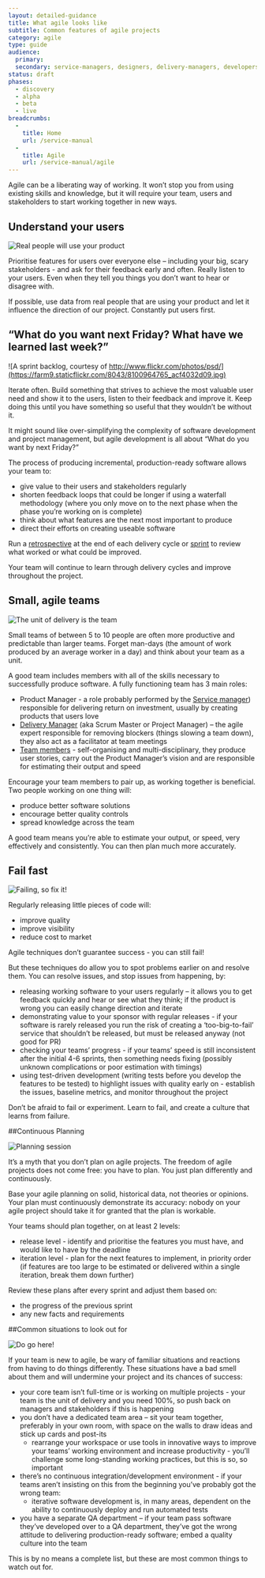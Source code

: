 ```yaml
---
layout: detailed-guidance
title: What agile looks like
subtitle: Common features of agile projects
category: agile
type: guide
audience:
  primary: 
  secondary: service-managers, designers, delivery-managers, developers, tech-archs
status: draft
phases:
  - discovery
  - alpha
  - beta
  - live
breadcrumbs:
  -
    title: Home
    url: /service-manual
  -
    title: Agile
    url: /service-manual/agile
---
```


Agile can be a liberating way of working. It won’t stop you from using existing skills and knowledge, but it will require your team, users and stakeholders to start working together in new ways. 

## Understand your users 


![Real people will use your product](https://farm8.staticflickr.com/7177/6987029385_410a1c8d26.jpg)

Prioritise features for users over everyone else – including your big, scary stakeholders - and ask for their feedback early and often. Really listen to your users. Even when they tell you things you don’t want to hear or disagree with.

If possible, use data from real people that are using your product and let it influence the direction of our project. Constantly put users first.

## “What do you want next Friday? What have we learned last week?”

![A sprint backlog, courtesy of http://www.flickr.com/photos/psd/](https://farm9.staticflickr.com/8043/8100964765_acf4032d09.jpg)

Iterate often. Build something that strives to achieve the most valuable user need and show it to the users, listen to their feedback and improve it. Keep doing this until you have something so useful that they wouldn’t be without it.

It might sound like over-simplifying the complexity of software development and project management, but agile development is all about “What do you want by next Friday?”

The process of producing incremental, production-ready software allows your team to:
* give value to their users and stakeholders regularly
* shorten feedback loops that could be longer if using a waterfall methodology (where you only move on to the next phase when the phase you’re working on is complete)  
* think about what features are the next most important to produce
* direct their efforts on creating useable software

Run a [retrospective](/service-manual/agile/running-retrospectives.html) at the end of each delivery cycle or [sprint](/service-manual/agile/features-of-agile.html) to review what worked or what could be improved.

Your team will continue to learn through delivery cycles and improve throughout the project.

## Small, agile teams

![The unit of delivery is the team](https://farm9.staticflickr.com/8374/8451589322_e9f612cf5b.jpg)

Small teams of between 5 to 10 people are often more productive and predictable than larger teams. Forget man-days (the amount of work produced by an average worker in a day) and think about your team as a unit.

A good team includes members with all of the skills necessary to successfully produce software. A fully functioning team has 3 main roles:

* Product Manager - a role probably performed by the [Service manager](/service-manual/the-team/delivery-manager.html)) responsible for delivering return on investment, usually by creating products that users love 
* [Delivery Manager](/service-manual/the-team/delivery-manager.html) (aka Scrum Master or Project Manager) – the agile expert responsible for removing blockers (things slowing a team down), they also act as a facilitator at team meetings
* [Team members](https://www.gov.uk/service-manual/the-team/index.html) - self-organising and multi-disciplinary, they produce user stories, carry out the Product Manager’s vision and are responsible for estimating their output and speed

Encourage your team members to pair up, as working together is beneficial. Two people working on one thing will:

* produce better software solutions
* encourage better quality controls
* spread knowledge across the team

A good team means you’re able to estimate your output, or speed, very effectively and consistently. You can then plan much more accurately.

## Fail fast

![Failing, so fix it!](https://farm8.staticflickr.com/7189/6875228285_9b2409663f.jpg)

Regularly releasing little pieces of code will:
* improve quality
* improve visibility
* reduce cost to market

Agile techniques don’t guarantee success - you can still fail!  

But these techniques do allow you to spot problems earlier on and resolve them. You can resolve issues, and stop issues from happening, by:

* releasing working software to your users regularly – it allows you to get feedback quickly and hear or see what they think; if the product is wrong you can easily change direction and iterate
* demonstrating value to your sponsor with regular releases - if your software is rarely released you run the risk of creating a ‘too-big-to-fail’ service that shouldn’t be released, but must be released anyway (not good for PR)
* checking your teams’ progress -  if your teams’ speed is still inconsistent after the initial 4-6 sprints, then something needs fixing (possibly unknown complications or poor estimation with timings)
* using test-driven development (writing tests before you develop the features to be tested) to highlight issues with quality early on - establish the issues, baseline metrics, and monitor throughout the project

Don’t be afraid to fail or experiment. Learn to fail, and create a culture that learns from failure.

##Continuous Planning

![Planning session](https://farm9.staticflickr.com/8001/7113823877_80c4dfb613.jpg)

It’s a myth that you don’t plan on agile projects.  The freedom of agile projects does not come free: you have to plan.  You just plan differently and continuously.

Base your agile planning on solid, historical data, not theories or opinions. Your plan must continuously demonstrate its accuracy: nobody on your agile project should take it for granted that the plan is workable.

Your teams should plan together, on at least 2 levels:

* release level - identify and prioritise the features you must have, and would like to have by the deadline
* iteration level - plan for the next features to implement, in priority order (if features are too large to be estimated or delivered within a single iteration, break them down further)

Review these plans after every sprint and adjust them based on:

* the progress of the previous sprint
* any new facts and requirements

##Common situations to look out for

![Do go here!](https://farm9.staticflickr.com/8424/7503675672_72ff8a1fa9.jpg)

If your team is new to agile, be wary of familiar situations and reactions from having to do things differently. These situations have a bad smell about them and will undermine your project and its chances of success:

* your core team isn’t full-time or is working on multiple projects - your team is the unit of delivery and you need 100%, so push back on managers and stakeholders if this is happening
* you don’t have a dedicated team area – sit your team together, preferably in your own room, with space on the walls to draw ideas and stick up cards and post-its
    * rearrange your workspace or use tools in innovative ways to improve your teams’ working environment and increase productivity - you’ll challenge some long-standing working practices, but this is so, so important
* there’s no continuous integration/development environment - if your teams aren’t insisting on this from the beginning you’ve probably got the wrong team:
    * iterative software development is, in many areas, dependent on the ability to continuously deploy and run automated tests
* you have a separate QA department – if your team pass software they’ve developed over to a QA department, they’ve got the wrong attitude to delivering production-ready software; embed a quality culture into the team

This is by no means a complete list, but these are most common things to watch out for.
